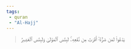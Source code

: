 ```yaml
---
tags: 
 - quran 
 - "Al-Hajj"
---
```


> يَدۡعُواْ لَمَن ضَرُّهُۥٓ أَقۡرَبُ مِن نَّفۡعِهِۦۚ لَبِئۡسَ ٱلۡمَوۡلَىٰ وَلَبِئۡسَ ٱلۡعَشِيرُ
